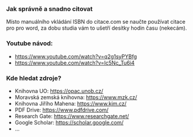 ### Jak správně a snadno citovat
Místo manuálního vkládání ISBN do citace.com se naučte používat citace pro pro word, za dobu studia vám to ušetří desítky hodin času (nekecám).
### Youtube návod:
- https://www.youtube.com/watch?v=q2g1syPYBfg
- https://www.youtube.com/watch?v=Ic5Nc_Tu6i4
### Kde hledat zdroje?
- Knihovna UO: https://opac.unob.cz/
- Moravská zemská knihovna: https://www.mzk.cz/ 
- Knihovna Jiřího Mahena: https://www.kjm.cz/
- PDF Drive: https://www.pdfdrive.com/
- Research Gate: https://www.researchgate.net/
- Google Scholar: https://scholar.google.com/
- ...